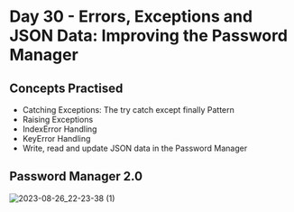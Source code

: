 # Day 30 - Errors, Exceptions and JSON Data: Improving the Password Manager
## Concepts Practised
- Catching Exceptions: The try catch except finally Pattern
- Raising Exceptions
- IndexError Handling
- KeyError Handling
- Write, read and update JSON data in the Password Manager
## Password Manager 2.0
![2023-08-26_22-23-38 (1)](https://github.com/v-vlasenko/100-days-of-code-python/assets/22979648/875c480a-cce8-4de0-9871-7697c8dac91b)
